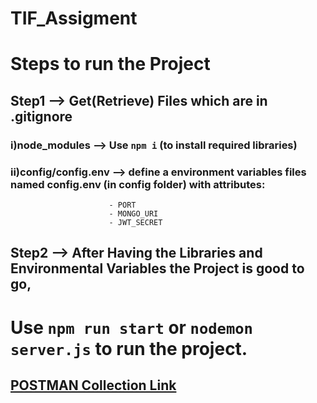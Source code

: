 # TIF_Assigment

# Steps to run the Project

## Step1 --> Get(Retrieve) Files which are in .gitignore
### i)node_modules --> Use ```npm i``` (to install required libraries)
### ii)config/config.env --> define a environment variables files named config.env (in config folder) with attributes:
                          - PORT
                          - MONGO_URI
                          - JWT_SECRET 

## Step2 -->  After Having the Libraries and Environmental Variables the Project is good to go, 
# Use ```npm run start``` or `nodemon server.js` to run the project.

## [POSTMAN Collection Link](https://www.postman.com/blue-equinox-349575/workspace/tif/collection/24314504-93b00d87-7260-440d-a788-a8340bb957e9?action=share&creator=24314504)
